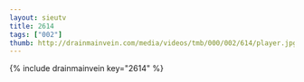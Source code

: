 ```yaml
--- 
layout: sieutv
title: 2614
tags: ["002"]
thumb: http://drainmainvein.com/media/videos/tmb/000/002/614/player.jpg
---
```

{% include drainmainvein key="2614" %} 
